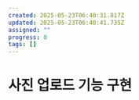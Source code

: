 ```yaml
---
created: 2025-05-23T06:40:31.817Z
updated: 2025-05-23T06:40:41.735Z
assigned: ""
progress: 0
tags: []
---
```


# 사진 업로드 기능 구현
